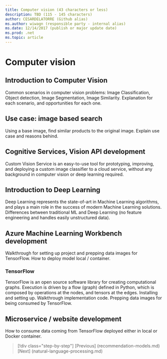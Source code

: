 ```yaml
---
title: Computer vision (43 characters or less)
description: TBD (115 - 145 characters)
author: CESARDELATORRE (Github alias)
ms.author: wiwagn (responsible party - internal alias)
ms.date: 12/14/2017 (publish or major update date)
ms.prod: .net
ms.topic: article
---
```

# Computer vision

## Introduction to Computer Vision

Common scenarios in computer vision problems: Image Classification, Object detection, Image Segmentation, Image Similarity. Explanation for each scenario, and opportunities for each one.

## Use case: image based search

Using a base image, find similar products to the original image. Explain use case and reasons behind.

## Cognitive Services, Vision API development

Custom Vision Service is an easy-to-use tool for prototyping, improving, and deploying a custom image classifier to a cloud service, without any background in computer vision or deep learning required.

## Introduction to Deep Learning

Deep Learning represents the state-of-art in Machine Learning algorithms, and plays a main role in the success of modern Machine Learning solutions. Differences between traditional ML and Deep Learning (no feature engineering and handles easily unstructured data).

## Azure Machine Learning Workbench development

Walkthrough for setting up project and prepping data images for TensorFlow. How to deploy model local / container. 

### TensorFlow

TensorFlow is an open source software library for creating computational graphs. Execution is driven by a flow (graph) defined in Python, which is composed by operations at the nodes, and tensors at the edges. Installing and setting up.  Walkthrough implementation code. Prepping data images for being consumed by TensorFlow.

## Microservice / website development

How to consume data coming from TensorFlow deployed either in local or Docker container.

>[!div class="step-by-step"]
[Previous] (recommendation-models.md)
[Next] (natural-language-processing.md)